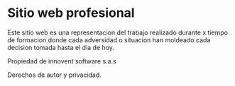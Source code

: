 <h1> Sitio web profesional </h1>

Este sitio web es una representacion del trabajo realizado durante x tiempo de formacion donde cada adversidad o situacion han moldeado cada decision tomada hasta el dia de hoy.

Propiedad de innovent software s.a.s

Derechos de autor y privacidad.
